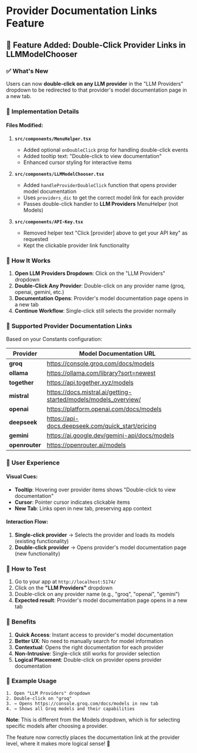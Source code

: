 # Provider Documentation Links Feature

## 🎯 **Feature Added**: Double-Click Provider Links in LLMModelChooser

### ✅ **What's New**

Users can now **double-click on any LLM provider** in the "LLM Providers" dropdown to be redirected to that provider's model documentation page in a new tab.

### 🔧 **Implementation Details**

#### **Files Modified:**

1. **`src/components/MenuHelper.tsx`**
   - Added optional `onDoubleClick` prop for handling double-click events
   - Added tooltip text: "Double-click to view documentation"
   - Enhanced cursor styling for interactive items

2. **`src/components/LLMModelChooser.tsx`**
   - Added `handleProviderDoubleClick` function that opens provider model documentation
   - Uses `providers_dic` to get the correct model link for each provider
   - Passes double-click handler to **LLM Providers** MenuHelper (not Models)

3. **`src/components/API-Key.tsx`**
   - Removed helper text "Click [provider] above to get your API key" as requested
   - Kept the clickable provider link functionality

### 🎯 **How It Works**

1. **Open LLM Providers Dropdown**: Click on the "LLM Providers" dropdown
2. **Double-Click Any Provider**: Double-click on any provider name (groq, openai, gemini, etc.)
3. **Documentation Opens**: Provider's model documentation page opens in a new tab
4. **Continue Workflow**: Single-click still selects the provider normally

### 🔗 **Supported Provider Documentation Links**

Based on your Constants configuration:

| Provider | Model Documentation URL |
|----------|-------------------------|
| **groq** | https://console.groq.com/docs/models |
| **ollama** | https://ollama.com/library?sort=newest |
| **together** | https://api.together.xyz/models |
| **mistral** | https://docs.mistral.ai/getting-started/models/models_overview/ |
| **openai** | https://platform.openai.com/docs/models |
| **deepseek** | https://api-docs.deepseek.com/quick_start/pricing |
| **gemini** | https://ai.google.dev/gemini-api/docs/models |
| **openrouter** | https://openrouter.ai/models |

### 🎨 **User Experience**

#### **Visual Cues:**
- **Tooltip**: Hovering over provider items shows "Double-click to view documentation"
- **Cursor**: Pointer cursor indicates clickable items
- **New Tab**: Links open in new tab, preserving app context

#### **Interaction Flow:**
1. **Single-click provider** → Selects the provider and loads its models (existing functionality)
2. **Double-click provider** → Opens provider's model documentation page (new functionality)

### 🧪 **How to Test**

1. Go to your app at `http://localhost:5174/`
2. Click on the **"LLM Providers"** dropdown
3. Double-click on any provider name (e.g., "groq", "openai", "gemini")
4. **Expected result**: Provider's model documentation page opens in a new tab

### 🚀 **Benefits**

1. **Quick Access**: Instant access to provider's model documentation
2. **Better UX**: No need to manually search for model information
3. **Contextual**: Opens the right documentation for each provider
4. **Non-Intrusive**: Single-click still works for provider selection
5. **Logical Placement**: Double-click on provider opens provider documentation

### 🎯 **Example Usage**

```
1. Open "LLM Providers" dropdown
2. Double-click on "groq"
3. → Opens https://console.groq.com/docs/models in new tab
4. → Shows all Groq models and their capabilities
```

**Note**: This is different from the Models dropdown, which is for selecting specific models after choosing a provider.

The feature now correctly places the documentation link at the provider level, where it makes more logical sense! 🌟

